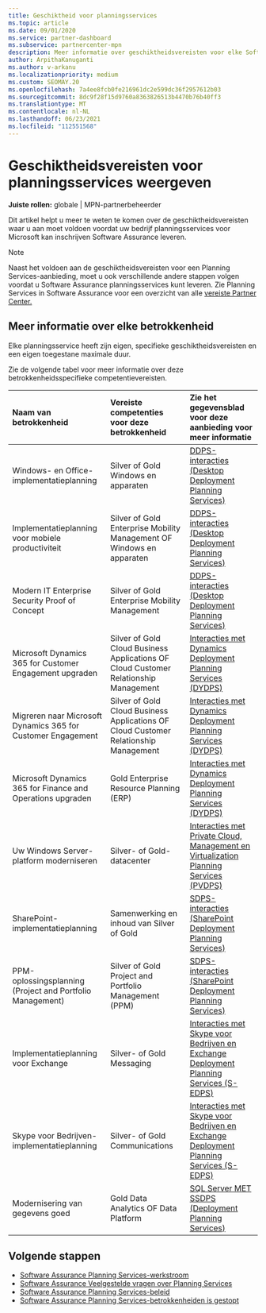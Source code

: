 ```yaml
---
title: Geschiktheid voor planningsservices
ms.topic: article
ms.date: 09/01/2020
ms.service: partner-dashboard
ms.subservice: partnercenter-mpn
description: Meer informatie over geschiktheidsvereisten voor elke Software Assurance planningsservices die een bedrijf mogelijk wil aanbieden aan zakelijke klanten.
author: ArpithaKanuganti
ms.author: v-arkanu
ms.localizationpriority: medium
ms.custom: SEOMAY.20
ms.openlocfilehash: 7a4ee8fcb0fe216961dc2e599dc36f2957612b03
ms.sourcegitcommit: 8dc9f28f15d9760a8363826513b4470b76b40ff3
ms.translationtype: MT
ms.contentlocale: nl-NL
ms.lasthandoff: 06/23/2021
ms.locfileid: "112551568"
---
```

# <a name="view-eligibility-requirements-for-planning-services-engagements"></a>Geschiktheidsvereisten voor planningsservices weergeven

**Juiste rollen:** globale | MPN-partnerbeheerder

Dit artikel helpt u meer te weten te komen over de geschiktheidsvereisten waar u aan moet voldoen voordat uw bedrijf planningsservices voor Microsoft kan inschrijven Software Assurance leveren.

>[!NOTE]
> Naast het voldoen aan de geschiktheidsvereisten voor een Planning Services-aanbieding, moet u ook verschillende andere stappen volgen voordat u Software Assurance planningsservices kunt leveren. Zie Planning Services in Software Assurance voor een overzicht van alle [vereiste Partner Center.](software-assurance-dps.md)

## <a name="learn-more-about-each-engagement"></a>Meer informatie over elke betrokkenheid

Elke planningsservice heeft zijn eigen, specifieke geschiktheidsvereisten en een eigen toegestane maximale duur.

Zie de volgende tabel voor meer informatie over deze betrokkenheidsspecifieke competentievereisten.

| Naam van betrokkenheid | Vereiste competenties voor deze betrokkenheid | Zie het gegevensblad voor deze aanbieding voor meer informatie |
|:--- |:--- |:--- |
| Windows- en Office-implementatieplanning  | Silver of Gold Windows en apparaten  |  [DDPS-interacties (Desktop Deployment Planning Services)](https://go.microsoft.com/fwlink/?linkid=2116072)
| Implementatieplanning voor mobiele productiviteit  | Silver of Gold Enterprise Mobility Management OF Windows en apparaten  | [DDPS-interacties (Desktop Deployment Planning Services)](https://go.microsoft.com/fwlink/?linkid=2116072) |  
| Modern IT Enterprise Security Proof of Concept |  Silver of Gold Enterprise Mobility Management  | [DDPS-interacties (Desktop Deployment Planning Services)](https://go.microsoft.com/fwlink/?linkid=2116072) |  
| Microsoft Dynamics 365 for Customer Engagement upgraden  | Silver of Gold Cloud Business Applications OF Cloud Customer Relationship Management  | [Interacties met Dynamics Deployment Planning Services (DYDPS)](https://go.microsoft.com/fwlink/?linkid=2116073)
| Migreren naar Microsoft Dynamics 365 for Customer Engagement  | Silver of Gold Cloud Business Applications OF Cloud Customer Relationship Management  | [Interacties met Dynamics Deployment Planning Services (DYDPS)](https://go.microsoft.com/fwlink/?linkid=2116073)
| Microsoft Dynamics 365 for Finance and Operations upgraden  | Gold Enterprise Resource Planning (ERP)  | [Interacties met Dynamics Deployment Planning Services (DYDPS)](https://go.microsoft.com/fwlink/?linkid=2116073)  |
| Uw Windows Server-platform moderniseren | Silver- of Gold-datacenter | [Interacties met Private Cloud, Management en Virtualization Planning Services (PVDPS)](https://go.microsoft.com/fwlink/?linkid=2115982) |
| SharePoint-implementatieplanning  | Samenwerking en inhoud van Silver of Gold  | [SDPS-interacties (SharePoint Deployment Planning Services)](https://go.microsoft.com/fwlink/?linkid=2116074)  |
| PPM-oplossingsplanning (Project and Portfolio Management)  | Silver of Gold Project and Portfolio Management (PPM)  | [SDPS-interacties (SharePoint Deployment Planning Services)](https://go.microsoft.com/fwlink/?linkid=2116074)  |
| Implementatieplanning voor Exchange  | Silver- of Gold Messaging  | [Interacties met Skype voor Bedrijven en Exchange Deployment Planning Services (S-EDPS)](https://go.microsoft.com/fwlink/?linkid=2116075)  |
Skype voor Bedrijven-implementatieplanning  | Silver- of Gold Communications  | [Interacties met Skype voor Bedrijven en Exchange Deployment Planning Services (S-EDPS)](https://go.microsoft.com/fwlink/?linkid=2116075)  |
| Modernisering van gegevens goed  | Gold Data Analytics OF Data Platform  | [SQL Server MET SSDPS (Deployment Planning Services)](https://go.microsoft.com/fwlink/?linkid=2116076)  |

## <a name="next-steps"></a>Volgende stappen

- [Software Assurance Planning Services-werkstroom](https://go.microsoft.com/fwlink/?linkid=2115983)
- [Software Assurance Veelgestelde vragen over Planning Services](https://go.microsoft.com/fwlink/?linkid=2116077)
- [Software Assurance Planning Services-beleid](https://go.microsoft.com/fwlink/?linkid=2115984)
- [Software Assurance Planning Services-betrokkenheiden is gestopt](https://query.prod.cms.rt.microsoft.com/cms/api/am/binary/RE4sln9)
